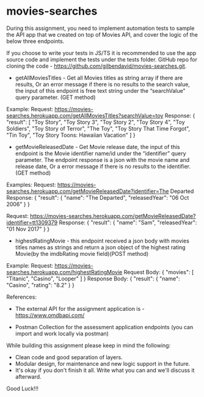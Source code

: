 # movies-searches

During this assignment, you need to implement automation tests to sample the API app that we created on top of Movies API, and cover the logic of the below three endpoints.

If you choose to write your tests in JS/TS it is recommended to use the app source code and implement the tests under the tests folder.
GitHub repo for cloning the code - https://github.com/gilbendavid/movies-searches.git.

- getAllMoviesTitles - Get all Movies titles as string array if there are results, Or an error message if there is no results to the search value, the input of this endpoint is free text string under the “searchValue” query parameter. (GET method)

Example: 
Request: https://movies-searches.herokuapp.com/getAllMoviesTitles?searchValue=toy
Response: 
{
    "result": [
        "Toy Story",
        "Toy Story 3",
        "Toy Story 2",
        "Toy Story 4",
        "Toy Soldiers",
        "Toy Story of Terror",
        "The Toy",
        "Toy Story That Time Forgot",
        "Tin Toy",
        "Toy Story Toons: Hawaiian Vacation"
    ]
}

	
- getMovieReleasedDate - Get Movie release date, the input of this endpoint is the Movie identifier name/id under the “identifier” query parameter.
The endpoint response is a json with the movie name and release date, Or a error message if there is no results to the identifier.(GET method)

Examples: 
Request: https://movies-searches.herokuapp.com/getMovieReleasedDate?identifier=The Departed
Response: 
{
    "result": {
        "name": "The Departed",
        "releasedYear": "06 Oct 2006"
    }
}

Request: https://movies-searches.herokuapp.com/getMovieReleasedDate?identifier=tt1309379
Response: 
{
    "result": {
        "name": "Sam",
        "releasedYear": "01 Nov 2017"
    }
}

- highestRatingMovie - this endpoint received a json body with movies titles names as strings and return a json object of the  highest rating Movie(by the imdbRating movie field)(POST method)

Example: 
Request: https://movies-searches.herokuapp.com/highestRatingMovie
Request Body: 
{
    "movies": [
      "Titanic",
      "Casino",
      "Looper"
    ]
}
Response Body:
{
    "result": {
        "name": "Casino",
        "rating": "8.2"
    }
}

References: 
- The external API for the assignment application is - https://www.omdbapi.com/

- Postman Collection for the assessment application endpoints (you can import and work locally via postman) 
 
While building this assignment please keep in mind the following:
- Clean code and good separation of layers.
- Modular design, for maintenance and new logic support in the future.
- It's okay if you don't finish it all. Write what you can and we'll discuss it afterward.

Good Luck!!!

